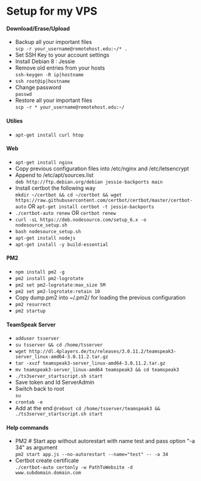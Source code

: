 # Setup for my VPS

#### Download/Erase/Upload
- Backup all your important files<br>
`scp -r your_username@remotehost.edu:~/* .`
- Set SSH Key to your account settings
- Install Debian 8 : Jessie
- Remove old entries from your hosts<br>
`ssh-keygen -R ip|hostname`
- `ssh root@ip|hostname`
- Change password<br>
`passwd`
- Restore all your important files<br>
`scp -r * your_username@remotehost.edu:~/`

#### Utilies
- `apt-get install curl htop`

#### Web
- `apt-get install nginx`
- Copy previous configuration files into /etc/nginx and /etc/letsencrypt
- Append to /etc/apt/sources.list<br>
`deb http://ftp.debian.org/debian jessie-backports main`
- Install certbot the following way<br>
`mkdir ~/certbot && cd ~/certbot && wget https://raw.githubusercontent.com/certbot/certbot/master/certbot-auto` OR `apt-get install certbot -t jessie-backports`
- `./certbot-auto renew` OR `certbot renew`
- `curl -sL https://deb.nodesource.com/setup_6.x -o nodesource_setup.sh`
- `bash nodesource_setup.sh`
- `apt-get install nodejs`
- `apt-get install -y build-essential`

#### PM2
- `npm install pm2 -g`
- `pm2 install pm2-logrotate`
- `pm2 set pm2-logrotate:max_size 5M`
- `pm2 set pm2-logrotate:retain 10`
- Copy dump.pm2 into ~/.pm2/ for loading the previous configuration
- `pm2 resurrect`
- `pm2 startup`

#### TeamSpeak Server
- `adduser tsserver`
- `su tsserver && cd /home/tsserver`
- `wget http://dl.4players.de/ts/releases/3.0.11.2/teamspeak3-server_linux-amd64-3.0.11.2.tar.gz`
- `tar -xvzf teamspeak3-server_linux-amd64-3.0.11.2.tar.gz`
- `mv teamspeak3-server_linux-amd64 teamspeak3 && cd teamspeak3`
- `./ts3server_startscript.sh start`
- Save token and Id ServerAdmin
- Switch back to root<br>
`su`
- `crontab -e`
- Add at the end `@reboot cd /home/tsserver/teamspeak3 && ./ts3server_startscript.sh start`

#### Help commands
- PM2 # Start app without autorestart with name test and pass option "-a 34" as argument<br>
`pm2 start app.js --no-autorestart --name="test" -- -a 34`
- Certbot create certificate<br>
`./certbot-auto certonly -w PathToWebsite -d www.subdomain.domain.com`
